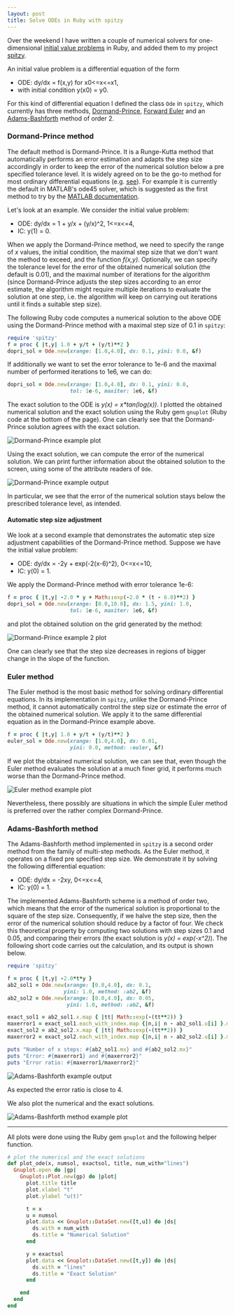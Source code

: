 ```yaml
---
layout: post
title: Solve ODEs in Ruby with spitzy 
---
```


Over the weekend I have written a couple of numerical solvers for one-dimensional [initial value problems](http://en.wikipedia.org/wiki/Initial_value_problem) in Ruby, and added them to my project [spitzy](https://github.com/agisga/spitzy).

An initial value problem is a differential equation of the form 

* ODE: dy/dx = f(x,y) for x0<=x<=x1,
* with initial condition y(x0) = y0.

For this kind of differential equation I defined the class `Ode` in `spitzy`, which currently has three methods, [Dormand-Prince](http://en.wikipedia.org/wiki/Dormand%E2%80%93Prince_method),
[Forward Euler](http://en.wikipedia.org/wiki/Euler_method) and an [Adams-Bashforth](http://en.wikipedia.org/wiki/Linear_multistep_method) method of order 2.

### Dormand-Prince method

The default method is Dormand-Prince. It is a Runge-Kutta method that automatically performs an error estimation and adapts the step size accordingly in order to keep the error of the numerical solution below a pre specified tolerance level. It is widely agreed on to be the go-to method for most ordinary differential equations (e.g. [see](http://www.ams.org/journals/mcom/1986-46-173/S0025-5718-1986-0815836-3/S0025-5718-1986-0815836-3.pdf)). For example it is currently the default in MATLAB's ode45 solver, which is suggested as the first method to try by the [MATLAB documentation](http://www.mathworks.com/help/matlab/ref/ode45.html#bti6n8p-45).

Let's look at an example. We consider the initial value problem:

* ODE: dy/dx = 1 + y/x + (y/x)^2, 1<=x<=4,
* IC: y(1) = 0.

When we apply the Dormand-Prince method, we need to specify the range of *x* values, the initial condition, the maximal step size that we don't want the method to exceed, and the function *f(x,y)*. Optionally, we can specify the tolerance level for the error of the obtained numerical solution (the default is 0.01), and the maximal number of iterations for the algorithm (since Dormand-Prince adjusts the step sizes according to an error estimate, the algorithm might require multiple iterations to evaluate the solution at one step, i.e. the algorithm will keep on carrying out iterations until it finds a suitable step size).

The following Ruby code computes a numerical solution to the above ODE using the Dormand-Prince method with a maximal step size of 0.1 in `spitzy`:

```Ruby
require 'spitzy'
f = proc { |t,y| 1.0 + y/t + (y/t)**2 }
dopri_sol = Ode.new(xrange: [1.0,4.0], dx: 0.1, yini: 0.0, &f) 
```

If additionally we want to set the error tolerance to 1e-6 and the maximal number of performed iterations to 1e6, we can do:

```Ruby
dopri_sol = Ode.new(xrange: [1.0,4.0], dx: 0.1, yini: 0.0, 
                    tol: 1e-6, maxiter: 1e6, &f) 
```

The exact solution to the ODE is _y(x) = x*tan(log(x))_.
I plotted the obtained numerical solution and the exact solution using the Ruby gem `gnuplot` (Ruby code at the bottom of the page). One can clearly see that the Dormand-Prince solution agrees with the exact solution.

![Dormand-Prince example plot](/images/dopri.png?raw=true "Dormand-Prince example plot")

Using the exact solution, we can compute the error of the numerical solution. We can print further information about the obtained solution to the screen, using some of the attribute readers of `Ode`.

![Dormand-Prince example output](/images/dopri_output.png?raw=true "Dormand-Prince example output")

In particular, we see that the error of the numerical solution stays below the prescribed tolerance level, as intended.

#### Automatic step size adjustment

We look at a second example that demonstrates the automatic step size adjustment capabilities of the Dormand-Prince method.
Suppose we have the initial value problem:

* ODE: dy/dx = -2y + exp(-2(x-6)^2), 0<=x<=10,
* IC: y(0) = 1.

We apply the Dormand-Prince method with error tolerance 1e-6:

```Ruby
f = proc { |t,y| -2.0 * y + Math::exp(-2.0 * (t - 6.0)**2) }
dopri_sol = Ode.new(xrange: [0.0,10.0], dx: 1.5, yini: 1.0, 
                    tol: 1e-6, maxiter: 1e6, &f) 
```

and plot the obtained solution on the grid generated by the method:

![Dormand-Prince example 2 plot](/images/dopri2.png?raw=true "Dormand-Prince example 2 plot")

One can clearly see that the step size decreases in regions of bigger change in the slope of the function.

### Euler method

The Euler method is the most basic method for solving ordinary differential equations. In its implementation in `spitzy`, unlike the Dormand-Prince method, it cannot automatically control the step size or estimate the error of the obtained numerical solution. We apply it to the same differential equation as in the Dormand-Prince example above.

```Ruby
f = proc { |t,y| 1.0 + y/t + (y/t)**2 }
euler_sol = Ode.new(xrange: [1.0,4.0], dx: 0.01,
                    yini: 0.0, method: :euler, &f) 
```

If we plot the obtained numerical solution, we can see that, even though the Euler method evaluates the solution at a much finer grid, it performs much worse than the Dormand-Prince method.

![Euler method example plot](/images/euler_plot.png?raw=true "Euler method example plot")

Nevertheless, there possibly are situations in which the simple Euler method is preferred over the rather complex Dormand-Prince.

### Adams-Bashforth method

The Adams-Bashforth method implemented in `spitzy` is a second order method from the family of multi-step methods. As the Euler method, it operates on a fixed pre specified step size.
We demonstrate it by solving the following differential equation:

* ODE: dy/dx = -2xy, 0<=x<=4,
* IC: y(0) = 1.

The implemented Adams-Bashforth scheme is a method of order two, which means that the error of the numerical solution is proportional to the square of the step size. Consequently, if we halve the step size, then the error of the numerical solution should reduce by a factor of four. We check this theoretical property by computing two solutions with step sizes 0.1 and 0.05, and comparing their errors (the exact solution is *y(x) = exp(-x^2)*). The following short code carries out the calculation, and its output is shown below.

```Ruby
require 'spitzy'

f = proc { |t,y| -2.0*t*y }
ab2_sol1 = Ode.new(xrange: [0.0,4.0], dx: 0.1, 
                  yini: 1.0, method: :ab2, &f) 
ab2_sol2 = Ode.new(xrange: [0.0,4.0], dx: 0.05, 
                   yini: 1.0, method: :ab2, &f) 

exact_sol1 = ab2_sol1.x.map { |tt| Math::exp(-(tt**2)) }
maxerror1 = exact_sol1.each_with_index.map {|n,i| n - ab2_sol1.u[i] }.max.abs
exact_sol2 = ab2_sol2.x.map { |tt| Math::exp(-(tt**2)) }
maxerror2 = exact_sol2.each_with_index.map {|n,i| n - ab2_sol2.u[i] }.max.abs

puts "Number of x steps: #{ab2_sol1.mx} and #{ab2_sol2.mx}"
puts "Error: #{maxerror1} and #{maxerror2}"
puts "Error ratio: #{maxerror1/maxerror2}"
```

![Adams-Bashforth example output](/images/ab2_output.png?raw=true "Adams-Bashforth example output")

As expected the error ratio is close to 4.

We also plot the numerical and the exact solutions.

![Adams-Bashforth method example plot](/images/ab2_plot.png?raw=true "Adams-Bashforth method example plot")

---------------

All plots were done using the Ruby gem `gnuplot` and the following helper function.

```Ruby
# plot the numerical and the exact solutions
def plot_ode(x, numsol, exactsol, title, num_with="lines")
  Gnuplot.open do |gp|
    Gnuplot::Plot.new(gp) do |plot|
      plot.title title
      plot.xlabel "t"
      plot.ylabel "u(t)"

      t = x
      u = numsol 
      plot.data << Gnuplot::DataSet.new([t,u]) do |ds|
        ds.with = num_with
        ds.title = "Numerical Solution"
      end

      y = exactsol
      plot.data << Gnuplot::DataSet.new([t,y]) do |ds|
        ds.with = "lines"
        ds.title = "Exact Solution"
      end

    end
  end
end
```
